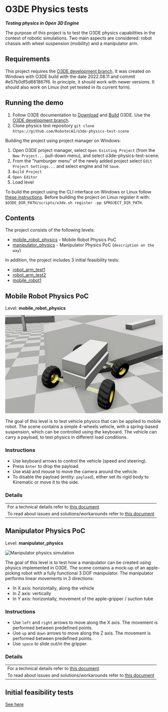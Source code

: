 # O3DE Physics tests

***Testing physics in Open 3D Engine***

The purpose of this project is to test the O3DE physics capabilities in the context of robotic simulations. Two main aspects are considered: robot chassis with wheel suspension (mobility) and a manipulator arm.

## Requirements 

This project requires the [O3DE development branch](https://github.com/o3de/o3de/tree/development). It was created on Windows with O3DE build with the date 2022.08.11 and commit #e57b0df5d661867f6. In principle, it should work with newer versions. It should also work on Linux (not yet tested in its current form).

## Running the demo

1. Follow O3DE documentation to [Download](https://www.o3de.org/docs/welcome-guide/setup/setup-from-github/) and [Build](https://www.o3de.org/docs/welcome-guide/setup/setup-from-github/building-windows/) O3DE. Use the [O3DE development branch](https://github.com/o3de/o3de/tree/development).
1. Clone physics test repository `git clone https://github.com/RobotecAI/o3de-physics-test-scene`

Building the project using project manager on Windows:

1. Open O3DE project manager, select `Open Existing Project` (from the `New Project...` pull-down menu), and select o3de-physics-test-scene.
1. From the "hamburger menu" of the newly added project select `Edit Project Settings...` and select engine and hit `Save`.
1. `Build Project`
1. `Open Editor`
1. Load level

To build the project using the CLI interface on Windows or Linux follow [these instructions](https://docs.o3de.org/docs/welcome-guide/create/creating-projects-using-cli/). Before building the project on Linux register it with: `$O3DE_DIR_PATH/scripts/o3de.sh register -pp $PROJECT_DIR_PATH`.

## Contents

The project consists of the following levels:
- [mobile_robot_physics](#mobile_robot_physics) - Mobile Robot Physics PoC
- [manipulator_physics](#manipulator_physics) - Manipulator Physics PoC (`description on the way`)

In addition, the project includes 3 initial feasibility tests:
- [robot_arm_test1](Doc/Initial_Feasibility_tests.md#robot_arm_test1)
- [robot_arm_test2](Doc/Initial_Feasibility_tests.md#robot_arm_test2)
- [mobile_robot1](Doc/Initial_Feasibility_tests.md#mobile_robot1)


## <a name="mobile_robot_physics"></a>Mobile Robot Physics PoC

Level: **mobile_robot_physics**

![Mobile robot simulation](Doc/mobile_robot_physics.png)

The goal of this level is to test vehicle physics that can be applied to mobile robot. The scene contains a simple 4-wheels vehicle, with a spring-based suspension, which can be controlled using the keyboard. The vehicle can carry a payload, to test physics in different load conditions.

### Instructions

- Use keyboard arrows to control the vehicle (speed and steering).
- Press `Enter` to drop the payload.
- Use `WSAD` and mouse to move the camera around the vehicle.
- To disable the payload (entity: `payload`), either set its rigid body to Kinematic or move it to the side.

### Details

|   | 
| --| 
|For a technical details refer to [this document](Doc/Mobile_Robot_Technical_Details.md) |
|To read about issues and solutions/workarounds refer to [this document](Doc/Mobile_Robot_Issues.md) |

## <a name="manipulator_physics"></a>Manipulator Physics PoC

Level: **manipulator_physics**

![Manipulator physics simulation](Doc/apple_robot_manipulator_with_mockup.gif)

The goal of this level is to test how a manipulator can be created using physics implemented in O3DE. The scene contains a mock-up of an apple-picking robot with a fully functional 3 DOF manipulator. The manipulator performs linear movements in 3 directions:

-   In X axis: horizontally, along the vehicle
-   In Z axis: vertically
-   In Y axis: horizontally, movement of the apple-gripper / suction tube 

### Instructions

-   Use `left` and `right` arrows to move along the X axis. The movement is performed between predefined points.
-   Use `up` and `down` arrows to move along the Z axis. The movement is performed between predefined points.
-   Use `space` to slide out/in the gripper.

### Details

|   | 
| --| 
|For a technical details refer to [this document](Doc/Manipulator_Technical_Details.md) |
|To read about issues and solutions/workarounds refer to [this document](Doc/Manipulator_Issues.md) |

## Initial feasibility tests

[See here](Doc/Initial_Feasibility_tests.md)
